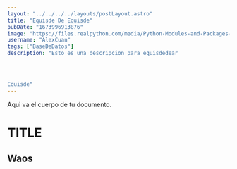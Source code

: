 ```yaml
---
layout: "../../../../layouts/postLayout.astro"    
title: "Equisde De Equisde"
pubDate: "1673996913876"
image: "https://files.realpython.com/media/Python-Modules-and-Packages-An-Introduction_Watermarked.20936240a94d.jpg"
username: "AlexCuan"
tags: ["BaseDeDatos"]
description: "Esto es una descripcion para equisdedear




Equisde"
---
```


Aqui va el cuerpo de tu documento.

# TITLE
## Waos
